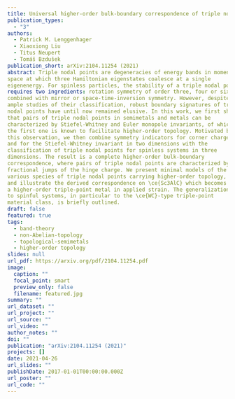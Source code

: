 ```yaml
---
title: Universal higher-order bulk-boundary correspondence of triple nodal points
publication_types:
  - "3"
authors:
  - Patrick M. Lenggenhager
  - Xiaoxiong Liu
  - Titus Neupert
  - Tomáš Bzdušek
publication_short: arXiv:2104.11254 (2021)
abstract: Triple nodal points are degeneracies of energy bands in momentum 
space at which three Hamiltonian eigenstates coalesce at a single 
eigenenergy. For spinless particles, the stability of a triple nodal point
requires two ingredients: rotation symmetry of order three, four or six; 
combined with mirror or space-time-inversion symmetry. However, despite 
ample studies of their classification, robust boundary signatures of triple
nodal points have until now remained elusive. In this work, we first show 
that pairs of triple nodal points in semimetals and metals can be 
characterized by Stiefel-Whitney and Euler monopole invariants, of which
the first one is known to facilitate higher-order topology. Motivated by 
this observation, we then combine symmetry indicators for corner charges 
and for the Stiefel-Whitney invariant in two dimensions with the 
classification of triple nodal points for spinless systems in three 
dimensions. The result is a complete higher-order bulk-boundary 
correspondence, where pairs of triple nodal points are characterized by
fractional jumps of the hinge charge. We present minimal models of the 
various species of triple nodal points carrying higher-order topology,
and illustrate the derived correspondence on \ce{Sc3AlC} which becomes 
a higher-order triple-point metal in applied strain. The generalization 
to spinful systems, in particular to the \ce{WC}-type triple-point 
material class, is briefly outlined.
draft: false
featured: true
tags:
  - band-theory
  - non-Abelian-topology
  - topological-semimetals
  - higher-order topology
slides: null
url_pdf: https://arxiv.org/pdf/2104.11254.pdf
image:
  caption: ""
  focal_point: smart
  preview_only: false
  filename: featured.jpg
summary: ""
url_dataset: ""
url_project: ""
url_source: ""
url_video: ""
author_notes: ""
doi: ""
publication: "arXiv:2104.11254 (2021)"
projects: []
date: 2021-04-26
url_slides: ""
publishDate: 2017-01-01T00:00:00.000Z
url_poster: ""
url_code: ""
---
```

